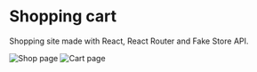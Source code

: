 # Shopping cart

Shopping site made with React, React Router and Fake Store API.

![Shop page](https://github.com/McStanley/shopping-cart/assets/90787698/a4ed948e-2acc-4390-8ff7-3a2dae79dc8f)
![Cart page](https://github.com/McStanley/shopping-cart/assets/90787698/6ce6b65e-c9c2-49ac-9d37-19a6e9aae708)

